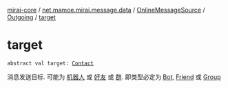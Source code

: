 [mirai-core](../../../index.md) / [net.mamoe.mirai.message.data](../../index.md) / [OnlineMessageSource](../index.md) / [Outgoing](index.md) / [target](./target.md)

# target

`abstract val target: `[`Contact`](../../../net.mamoe.mirai.contact/-contact/index.md)

消息发送目标. 可能为 [机器人](../../../net.mamoe.mirai/-bot/index.md) 或 [好友](../../../net.mamoe.mirai.contact/-friend/index.md) 或 [群](../../../net.mamoe.mirai.contact/-group/index.md).
即类型必定为 [Bot](../../../net.mamoe.mirai/-bot/index.md), [Friend](../../../net.mamoe.mirai.contact/-friend/index.md) 或 [Group](../../../net.mamoe.mirai.contact/-group/index.md)

